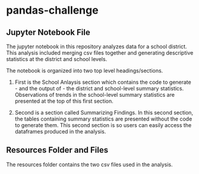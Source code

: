 # pandas-challenge

## Jupyter Notebook File
The jupyter notebook in this repository analyzes data for a school district. This analysis included merging csv files together and generating descriptive statistics at the district and school levels. 



The notebook is organized into two top level headings/sections. 
1. First is the School Anlaysis section which contains the code to generate - and the output of - the district and school-level summary statistics. Observations of trends in the school-level summary statistics are presented at the top of this first section. 

2. Second is a section called Summarizing Findings. In this second section, the tables containing summary statistics are presented without the code to generate them. This second section is so users can easily access the dataframes produced in the analysis. 


## Resources Folder and Files
The resources folder contains the two csv files used in the analysis.